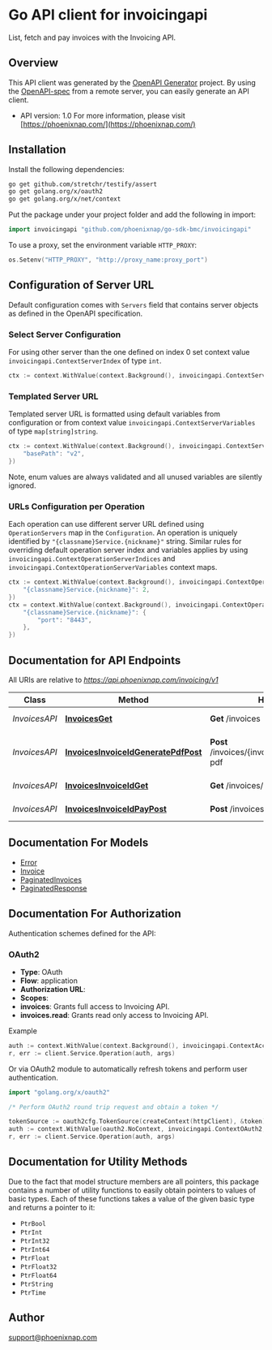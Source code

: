 # Go API client for invoicingapi

List, fetch and pay invoices with the Invoicing API.


## Overview
This API client was generated by the [OpenAPI Generator](https://openapi-generator.tech) project.  By using the [OpenAPI-spec](https://www.openapis.org/) from a remote server, you can easily generate an API client.

- API version: 1.0
For more information, please visit [https://phoenixnap.com/](https://phoenixnap.com/)

## Installation

Install the following dependencies:

```sh
go get github.com/stretchr/testify/assert
go get golang.org/x/oauth2
go get golang.org/x/net/context
```

Put the package under your project folder and add the following in import:

```go
import invoicingapi "github.com/phoenixnap/go-sdk-bmc/invoicingapi"
```

To use a proxy, set the environment variable `HTTP_PROXY`:

```go
os.Setenv("HTTP_PROXY", "http://proxy_name:proxy_port")
```

## Configuration of Server URL

Default configuration comes with `Servers` field that contains server objects as defined in the OpenAPI specification.

### Select Server Configuration

For using other server than the one defined on index 0 set context value `invoicingapi.ContextServerIndex` of type `int`.

```go
ctx := context.WithValue(context.Background(), invoicingapi.ContextServerIndex, 1)
```

### Templated Server URL

Templated server URL is formatted using default variables from configuration or from context value `invoicingapi.ContextServerVariables` of type `map[string]string`.

```go
ctx := context.WithValue(context.Background(), invoicingapi.ContextServerVariables, map[string]string{
	"basePath": "v2",
})
```

Note, enum values are always validated and all unused variables are silently ignored.

### URLs Configuration per Operation

Each operation can use different server URL defined using `OperationServers` map in the `Configuration`.
An operation is uniquely identified by `"{classname}Service.{nickname}"` string.
Similar rules for overriding default operation server index and variables applies by using `invoicingapi.ContextOperationServerIndices` and `invoicingapi.ContextOperationServerVariables` context maps.

```go
ctx := context.WithValue(context.Background(), invoicingapi.ContextOperationServerIndices, map[string]int{
	"{classname}Service.{nickname}": 2,
})
ctx = context.WithValue(context.Background(), invoicingapi.ContextOperationServerVariables, map[string]map[string]string{
	"{classname}Service.{nickname}": {
		"port": "8443",
	},
})
```

## Documentation for API Endpoints

All URIs are relative to *https://api.phoenixnap.com/invoicing/v1*

Class | Method | HTTP request | Description
------------ | ------------- | ------------- | -------------
*InvoicesAPI* | [**InvoicesGet**](docs/InvoicesAPI.md#invoicesget) | **Get** /invoices | List invoices.
*InvoicesAPI* | [**InvoicesInvoiceIdGeneratePdfPost**](docs/InvoicesAPI.md#invoicesinvoiceidgeneratepdfpost) | **Post** /invoices/{invoiceId}/actions/generate-pdf | Generate invoice details as PDF.
*InvoicesAPI* | [**InvoicesInvoiceIdGet**](docs/InvoicesAPI.md#invoicesinvoiceidget) | **Get** /invoices/{invoiceId} | Get invoice details.
*InvoicesAPI* | [**InvoicesInvoiceIdPayPost**](docs/InvoicesAPI.md#invoicesinvoiceidpaypost) | **Post** /invoices/{invoiceId}/actions/pay | Pay an invoice.


## Documentation For Models

 - [Error](docs/Error.md)
 - [Invoice](docs/Invoice.md)
 - [PaginatedInvoices](docs/PaginatedInvoices.md)
 - [PaginatedResponse](docs/PaginatedResponse.md)


## Documentation For Authorization


Authentication schemes defined for the API:
### OAuth2


- **Type**: OAuth
- **Flow**: application
- **Authorization URL**: 
- **Scopes**: 
 - **invoices**: Grants full access to Invoicing API.
 - **invoices.read**: Grants read only access to Invoicing API.

Example

```go
auth := context.WithValue(context.Background(), invoicingapi.ContextAccessToken, "ACCESSTOKENSTRING")
r, err := client.Service.Operation(auth, args)
```

Or via OAuth2 module to automatically refresh tokens and perform user authentication.

```go
import "golang.org/x/oauth2"

/* Perform OAuth2 round trip request and obtain a token */

tokenSource := oauth2cfg.TokenSource(createContext(httpClient), &token)
auth := context.WithValue(oauth2.NoContext, invoicingapi.ContextOAuth2, tokenSource)
r, err := client.Service.Operation(auth, args)
```


## Documentation for Utility Methods

Due to the fact that model structure members are all pointers, this package contains
a number of utility functions to easily obtain pointers to values of basic types.
Each of these functions takes a value of the given basic type and returns a pointer to it:

* `PtrBool`
* `PtrInt`
* `PtrInt32`
* `PtrInt64`
* `PtrFloat`
* `PtrFloat32`
* `PtrFloat64`
* `PtrString`
* `PtrTime`

## Author

support@phoenixnap.com
